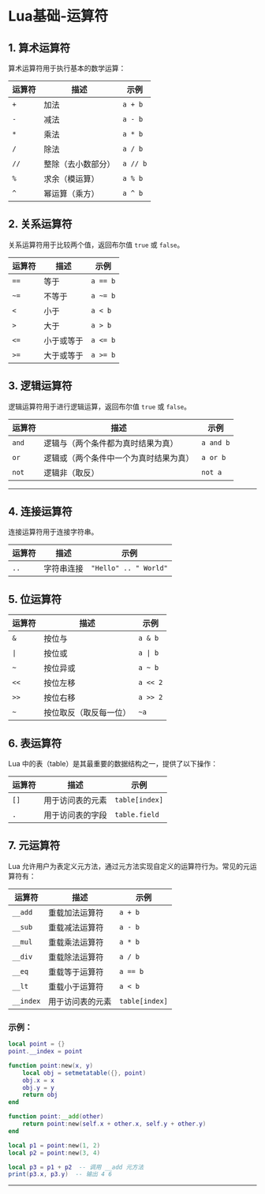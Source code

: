 # Lua基础-运算符

## 1. **算术运算符**

算术运算符用于执行基本的数学运算：

| 运算符 | 描述                  | 示例             |
|--------|-----------------------|------------------|
| `+`    | 加法                  | `a + b`          |
| `-`    | 减法                  | `a - b`          |
| `*`    | 乘法                  | `a * b`          |
| `/`    | 除法                  | `a / b`          |
| `//`   | 整除（去小数部分）    | `a // b`         |
| `%`    | 求余（模运算）        | `a % b`          |
| `^`    | 幂运算（乘方）        | `a ^ b`          |



## 2. **关系运算符**

关系运算符用于比较两个值，返回布尔值 `true` 或 `false`。

| 运算符 | 描述              | 示例               |
|--------|-------------------|--------------------|
| `==`   | 等于              | `a == b`           |
| `~=`   | 不等于            | `a ~= b`           |
| `<`    | 小于              | `a < b`            |
| `>`    | 大于              | `a > b`            |
| `<=`   | 小于或等于        | `a <= b`           |
| `>=`   | 大于或等于        | `a >= b`           |


## 3. **逻辑运算符**

逻辑运算符用于进行逻辑运算，返回布尔值 `true` 或 `false`。

| 运算符 | 描述              | 示例             |
|--------|-------------------|------------------|
| `and`  | 逻辑与（两个条件都为真时结果为真） | `a and b`       |
| `or`   | 逻辑或（两个条件中一个为真时结果为真）| `a or b`        |
| `not`  | 逻辑非（取反）        | `not a`          |

---

## 4. **连接运算符**

连接运算符用于连接字符串。

| 运算符 | 描述       | 示例               |
|--------|------------|--------------------|
| `..`   | 字符串连接 | `"Hello" .. " World"` |



## 5. **位运算符**


| 运算符  | 描述                      | 示例       |
|------|---------------------------|----------|
| `&`  | 按位与                    | `a & b`  |
| `\|` | 按位或                    | `a \| b` |
| `~`  | 按位异或                  | `a ~ b`  |
| `<<` | 按位左移                  | `a << 2` |
| `>>` | 按位右移                  | `a >> 2` |
| `~`  | 按位取反（取反每一位）    | `~a`     |



## 6. **表运算符**

Lua 中的表（table）是其最重要的数据结构之一，提供了以下操作：

| 运算符 | 描述               | 示例            |
|--------|--------------------|-----------------|
| `[]`   | 用于访问表的元素    | `table[index]`  |
| `.`    | 用于访问表的字段    | `table.field`   |


## 7. **元运算符**

Lua 允许用户为表定义元方法，通过元方法实现自定义的运算符行为。常见的元运算符有：

| 运算符      | 描述                  | 示例                    |
|-------------|-----------------------|-------------------------|
| `__add`     | 重载加法运算符         | `a + b`                 |
| `__sub`     | 重载减法运算符         | `a - b`                 |
| `__mul`     | 重载乘法运算符         | `a * b`                 |
| `__div`     | 重载除法运算符         | `a / b`                 |
| `__eq`      | 重载等于运算符         | `a == b`                |
| `__lt`      | 重载小于运算符         | `a < b`                 |
| `__index`   | 用于访问表的元素      | `table[index]`          |

### 示例：

```lua
local point = {}
point.__index = point

function point:new(x, y)
    local obj = setmetatable({}, point)
    obj.x = x
    obj.y = y
    return obj
end

function point:__add(other)
    return point:new(self.x + other.x, self.y + other.y)
end

local p1 = point:new(1, 2)
local p2 = point:new(3, 4)

local p3 = p1 + p2  -- 调用 __add 元方法
print(p3.x, p3.y)  -- 输出 4 6
```

---
